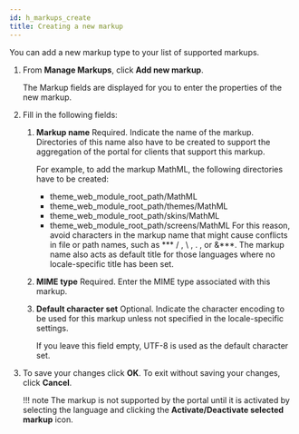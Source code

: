 ```yaml
---
id: h_markups_create
title: Creating a new markup
---
```


You can add a new markup type to your list of supported markups.

1.  From **Manage Markups**, click **Add new markup**.

    The Markup fields are displayed for you to enter the properties of the new markup.

2.  Fill in the following fields:

    1.  **Markup name** Required. Indicate the name of the markup. Directories of this name also have to be created to support the aggregation of the portal for clients that support this markup.

        For example, to add the markup MathML, the following directories have to be created:

        -   theme\_web\_module\_root\_path/MathML
        -   theme\_web\_module\_root\_path/themes/MathML
        -   theme\_web\_module\_root\_path/skins/MathML
        -   theme\_web\_module\_root\_path/screens/MathML
        For this reason, avoid characters in the markup name that might cause conflicts in file or path names, such as *** / , \\ , . , or &***. The markup name also acts as default title for those languages where no locale-specific title has been set.

    2.  **MIME type** Required. Enter the MIME type associated with this markup.

    3.  **Default character set** Optional. Indicate the character encoding to be used for this markup unless not specified in the locale-specific settings.

        If you leave this field empty, UTF-8 is used as the default character set.

3.  To save your changes click **OK**. To exit without saving your changes, click **Cancel**.

    !!! note
        The markup is not supported by the portal until it is activated by selecting the language and clicking the **Activate/Deactivate selected markup** icon.



